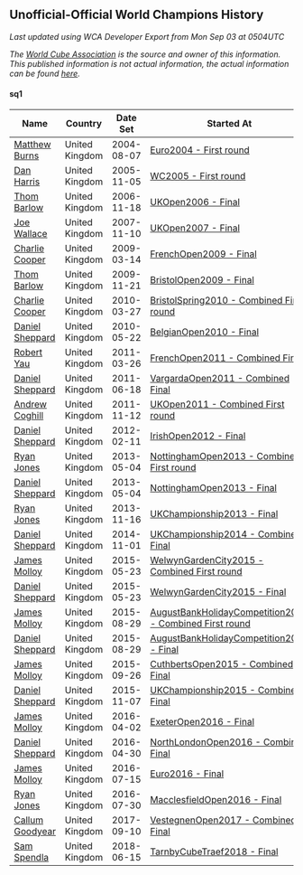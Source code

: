 ## Unofficial-Official World Champions History

*Last updated using WCA Developer Export from Mon Sep 03 at 0504UTC*

*The [World Cube Association](https://www.worldcubeassociation.org) is the source and owner of this information. This published information is not actual information, the actual information can be found [here](https://www.worldcubeassociation.org/results).*

#### sq1

|Name|Country|Date Set|Started At|Ended At|Days Held|  
|--|--|--|--|--|--|  
|[Matthew Burns](https://www.worldcubeassociation.org/persons/2004BURN01)|United Kingdom|2004-08-07|[Euro2004 - First round](https://www.worldcubeassociation.org/competitions/Euro2004/results/all#eclock_1)|1 year passed|365|  
|[Dan Harris](https://www.worldcubeassociation.org/persons/2003HARR01)|United Kingdom|2005-11-05|[WC2005 - First round](https://www.worldcubeassociation.org/competitions/WC2005/results/all#eclock_1)|[UKOpen2006 - Final](https://www.worldcubeassociation.org/competitions/UKOpen2006/results/all#eclock_f)|377|  
|[Thom Barlow](https://www.worldcubeassociation.org/persons/2006BARL01)|United Kingdom|2006-11-18|[UKOpen2006 - Final](https://www.worldcubeassociation.org/competitions/UKOpen2006/results/all#eclock_f)|[UKOpen2007 - Final](https://www.worldcubeassociation.org/competitions/UKOpen2007/results/all#eclock_f)|357|  
|[Joe Wallace](https://www.worldcubeassociation.org/persons/2006WALL01)|United Kingdom|2007-11-10|[UKOpen2007 - Final](https://www.worldcubeassociation.org/competitions/UKOpen2007/results/all#eclock_f)|1 year passed|365|  
|[Charlie Cooper](https://www.worldcubeassociation.org/persons/2007COOP01)|United Kingdom|2009-03-14|[FrenchOpen2009 - Final](https://www.worldcubeassociation.org/competitions/FrenchOpen2009/results/all#eclock_f)|[BristolOpen2009 - Final](https://www.worldcubeassociation.org/competitions/BristolOpen2009/results/all#eclock_f)|252|  
|[Thom Barlow](https://www.worldcubeassociation.org/persons/2006BARL01)|United Kingdom|2009-11-21|[BristolOpen2009 - Final](https://www.worldcubeassociation.org/competitions/BristolOpen2009/results/all#eclock_f)|[BristolSpring2010 - Combined First round](https://www.worldcubeassociation.org/competitions/BristolSpring2010/results/all#eclock_d)|126|  
|[Charlie Cooper](https://www.worldcubeassociation.org/persons/2007COOP01)|United Kingdom|2010-03-27|[BristolSpring2010 - Combined First round](https://www.worldcubeassociation.org/competitions/BristolSpring2010/results/all#eclock_d)|[BelgianOpen2010 - Final](https://www.worldcubeassociation.org/competitions/BelgianOpen2010/results/all#eclock_f)|56|  
|[Daniel Sheppard](https://www.worldcubeassociation.org/persons/2009SHEP01)|United Kingdom|2010-05-22|[BelgianOpen2010 - Final](https://www.worldcubeassociation.org/competitions/BelgianOpen2010/results/all#eclock_f)|[FrenchOpen2011 - Combined Final](https://www.worldcubeassociation.org/competitions/FrenchOpen2011/results/all#eclock_c)|308|  
|[Robert Yau](https://www.worldcubeassociation.org/persons/2009YAUR01)|United Kingdom|2011-03-26|[FrenchOpen2011 - Combined Final](https://www.worldcubeassociation.org/competitions/FrenchOpen2011/results/all#eclock_c)|[VargardaOpen2011 - Combined Final](https://www.worldcubeassociation.org/competitions/VargardaOpen2011/results/all#eclock_c)|84|  
|[Daniel Sheppard](https://www.worldcubeassociation.org/persons/2009SHEP01)|United Kingdom|2011-06-18|[VargardaOpen2011 - Combined Final](https://www.worldcubeassociation.org/competitions/VargardaOpen2011/results/all#eclock_c)|[UKOpen2011 - Combined First round](https://www.worldcubeassociation.org/competitions/UKOpen2011/results/all#eclock_d)|147|  
|[Andrew Coghill](https://www.worldcubeassociation.org/persons/2009COGH01)|United Kingdom|2011-11-12|[UKOpen2011 - Combined First round](https://www.worldcubeassociation.org/competitions/UKOpen2011/results/all#eclock_d)|[IrishOpen2012 - Final](https://www.worldcubeassociation.org/competitions/IrishOpen2012/results/all#eclock_f)|91|  
|[Daniel Sheppard](https://www.worldcubeassociation.org/persons/2009SHEP01)|United Kingdom|2012-02-11|[IrishOpen2012 - Final](https://www.worldcubeassociation.org/competitions/IrishOpen2012/results/all#eclock_f)|[NottinghamOpen2013 - Combined First round](https://www.worldcubeassociation.org/competitions/NottinghamOpen2013/results/all#eclock_d)|448|  
|[Ryan Jones](https://www.worldcubeassociation.org/persons/2012JONE03)|United Kingdom|2013-05-04|[NottinghamOpen2013 - Combined First round](https://www.worldcubeassociation.org/competitions/NottinghamOpen2013/results/all#eclock_d)|[NottinghamOpen2013 - Final](https://www.worldcubeassociation.org/competitions/NottinghamOpen2013/results/all#eclock_f)|0|  
|[Daniel Sheppard](https://www.worldcubeassociation.org/persons/2009SHEP01)|United Kingdom|2013-05-04|[NottinghamOpen2013 - Final](https://www.worldcubeassociation.org/competitions/NottinghamOpen2013/results/all#eclock_f)|[UKChampionship2013 - Final](https://www.worldcubeassociation.org/competitions/UKChampionship2013/results/all#eclock_f)|196|  
|[Ryan Jones](https://www.worldcubeassociation.org/persons/2012JONE03)|United Kingdom|2013-11-16|[UKChampionship2013 - Final](https://www.worldcubeassociation.org/competitions/UKChampionship2013/results/all#eclock_f)|[UKChampionship2014 - Combined Final](https://www.worldcubeassociation.org/competitions/UKChampionship2014/results/all#eclock_c)|350|  
|[Daniel Sheppard](https://www.worldcubeassociation.org/persons/2009SHEP01)|United Kingdom|2014-11-01|[UKChampionship2014 - Combined Final](https://www.worldcubeassociation.org/competitions/UKChampionship2014/results/all#eclock_c)|[WelwynGardenCity2015 - Combined First round](https://www.worldcubeassociation.org/competitions/WelwynGardenCity2015/results/all#eclock_d)|203|  
|[James Molloy](https://www.worldcubeassociation.org/persons/2011MOLL01)|United Kingdom|2015-05-23|[WelwynGardenCity2015 - Combined First round](https://www.worldcubeassociation.org/competitions/WelwynGardenCity2015/results/all#eclock_d)|[WelwynGardenCity2015 - Final](https://www.worldcubeassociation.org/competitions/WelwynGardenCity2015/results/all#eclock_f)|0|  
|[Daniel Sheppard](https://www.worldcubeassociation.org/persons/2009SHEP01)|United Kingdom|2015-05-23|[WelwynGardenCity2015 - Final](https://www.worldcubeassociation.org/competitions/WelwynGardenCity2015/results/all#eclock_f)|[AugustBankHolidayCompetition2015 - Combined First round](https://www.worldcubeassociation.org/competitions/AugustBankHolidayCompetition2015/results/all#eclock_d)|98|  
|[James Molloy](https://www.worldcubeassociation.org/persons/2011MOLL01)|United Kingdom|2015-08-29|[AugustBankHolidayCompetition2015 - Combined First round](https://www.worldcubeassociation.org/competitions/AugustBankHolidayCompetition2015/results/all#eclock_d)|[AugustBankHolidayCompetition2015 - Final](https://www.worldcubeassociation.org/competitions/AugustBankHolidayCompetition2015/results/all#eclock_f)|0|  
|[Daniel Sheppard](https://www.worldcubeassociation.org/persons/2009SHEP01)|United Kingdom|2015-08-29|[AugustBankHolidayCompetition2015 - Final](https://www.worldcubeassociation.org/competitions/AugustBankHolidayCompetition2015/results/all#eclock_f)|[CuthbertsOpen2015 - Combined Final](https://www.worldcubeassociation.org/competitions/CuthbertsOpen2015/results/all#eclock_c)|28|  
|[James Molloy](https://www.worldcubeassociation.org/persons/2011MOLL01)|United Kingdom|2015-09-26|[CuthbertsOpen2015 - Combined Final](https://www.worldcubeassociation.org/competitions/CuthbertsOpen2015/results/all#eclock_c)|[UKChampionship2015 - Combined Final](https://www.worldcubeassociation.org/competitions/UKChampionship2015/results/all#eclock_c)|42|  
|[Daniel Sheppard](https://www.worldcubeassociation.org/persons/2009SHEP01)|United Kingdom|2015-11-07|[UKChampionship2015 - Combined Final](https://www.worldcubeassociation.org/competitions/UKChampionship2015/results/all#eclock_c)|[ExeterOpen2016 - Final](https://www.worldcubeassociation.org/competitions/ExeterOpen2016/results/all#eclock_f)|147|  
|[James Molloy](https://www.worldcubeassociation.org/persons/2011MOLL01)|United Kingdom|2016-04-02|[ExeterOpen2016 - Final](https://www.worldcubeassociation.org/competitions/ExeterOpen2016/results/all#eclock_f)|[NorthLondonOpen2016 - Combined Final](https://www.worldcubeassociation.org/competitions/NorthLondonOpen2016/results/all#eclock_c)|28|  
|[Daniel Sheppard](https://www.worldcubeassociation.org/persons/2009SHEP01)|United Kingdom|2016-04-30|[NorthLondonOpen2016 - Combined Final](https://www.worldcubeassociation.org/competitions/NorthLondonOpen2016/results/all#eclock_c)|[Euro2016 - Final](https://www.worldcubeassociation.org/competitions/Euro2016/results/all#eclock_f)|77|  
|[James Molloy](https://www.worldcubeassociation.org/persons/2011MOLL01)|United Kingdom|2016-07-15|[Euro2016 - Final](https://www.worldcubeassociation.org/competitions/Euro2016/results/all#eclock_f)|[MacclesfieldOpen2016 - Final](https://www.worldcubeassociation.org/competitions/MacclesfieldOpen2016/results/all#eclock_f)|14|  
|[Ryan Jones](https://www.worldcubeassociation.org/persons/2012JONE03)|United Kingdom|2016-07-30|[MacclesfieldOpen2016 - Final](https://www.worldcubeassociation.org/competitions/MacclesfieldOpen2016/results/all#eclock_f)|1 year passed|365|  
|[Callum Goodyear](https://www.worldcubeassociation.org/persons/2012GOOD02)|United Kingdom|2017-09-10|[VestegnenOpen2017 - Combined Final](https://www.worldcubeassociation.org/competitions/VestegnenOpen2017/results/all#eclock_c)|[TarnbyCubeTraef2018 - Final](https://www.worldcubeassociation.org/competitions/TarnbyCubeTraef2018/results/all#eclock_f)|280|  
|[Sam Spendla](https://www.worldcubeassociation.org/persons/2015SPEN01)|United Kingdom|2018-06-15|[TarnbyCubeTraef2018 - Final](https://www.worldcubeassociation.org/competitions/TarnbyCubeTraef2018/results/all#eclock_f)|Ongoing|79|  
